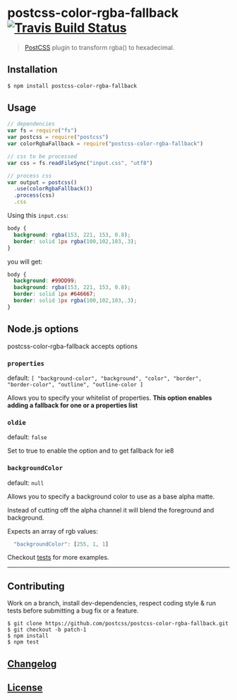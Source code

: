 # postcss-color-rgba-fallback [![Travis Build Status](https://travis-ci.org/postcss/postcss-color-rgba-fallback.svg)](https://travis-ci.org/postcss/postcss-color-rgba-fallback)

> [PostCSS](https://github.com/postcss/postcss) plugin to transform rgba() to hexadecimal.

## Installation

```bash
$ npm install postcss-color-rgba-fallback
```

## Usage

```js
// dependencies
var fs = require("fs")
var postcss = require("postcss")
var colorRgbaFallback = require("postcss-color-rgba-fallback")

// css to be processed
var css = fs.readFileSync("input.css", "utf8")

// process css
var output = postcss()
  .use(colorRgbaFallback())
  .process(css)
  .css
```

Using this `input.css`:

```css
body {
  background: rgba(153, 221, 153, 0.8);
  border: solid 1px rgba(100,102,103,.3);
}

```

you will get:

```css
body {
  background: #99DD99;
  background: rgba(153, 221, 153, 0.8);
  border: solid 1px #646667;
  border: solid 1px rgba(100,102,103,.3);
}
```

## Node.js options

postcss-color-rgba-fallback accepts options

### `properties`

default: `
[ "background-color",
  "background",
  "color",
  "border",
  "border-color",
  "outline",
  "outline-color ]
`

Allows you to specify your whitelist of properties.
**This option enables adding a fallback for one or a properties list**

### `oldie`

default: `false`

Set to true to enable the option and to get fallback for ie8

### `backgroundColor`

default: `null`

Allows you to specify a background color to use as a base alpha matte.

Instead of cutting off the alpha channel it will blend the foreground and background.

Expects an array of rgb values:

```js
  "backgroundColor": [255, 1, 1]
```

Checkout [tests](test) for more examples.

---

## Contributing

Work on a branch, install dev-dependencies, respect coding style & run tests before submitting a bug fix or a feature.

    $ git clone https://github.com/postcss/postcss-color-rgba-fallback.git
    $ git checkout -b patch-1
    $ npm install
    $ npm test

## [Changelog](CHANGELOG.md)

## [License](LICENSE)
